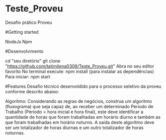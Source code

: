 # Teste_Proveu
Desafio prático Proveu

#Getting started

NodeJs
Npm

#Desenvolvimento

cd "seu diretório"
git clone "https://github.com/tatimilena0309/Teste_Proveu.git"
Abra no seu editor favorito
No terminal execute: npm install  (para instalar as dependências)
Para iniciar:  npm start

#Features
Desafio técnico desenvoldido para o processo seletivo da proveu conforme descrito abaixo:

Algoritmo: Considerando as regras de negócios, construa um algoritmo
(fluxograma) que seja capaz de, ao receber um determinado Período de Trabalho (Período = hora
inicial e hora final), este deve identificar a quantidade de horas que foram trabalhadas em horário
diurno e também as que foram trabalhadas em horário noturno. A saída deste algoritmo deve ser
um totalizador de horas diurnas e um outro totalizador de horas noturnas.

